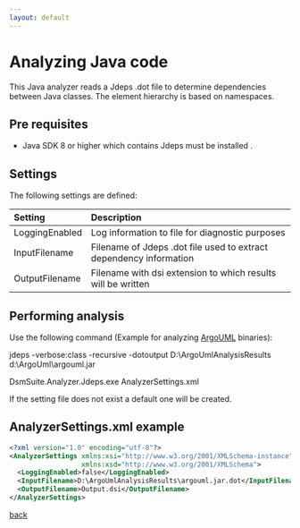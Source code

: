 ```yaml
---
layout: default
---
```


# Analyzing Java code

This Java analyzer reads a Jdeps .dot file to determine dependencies between Java classes.
The element hierarchy is based on namespaces.

## Pre requisites
* Java SDK 8 or higher which contains Jdeps must be installed .

## Settings

The following settings are defined:

| Setting           | Description                                                        | 
|:------------------|:-------------------------------------------------------------------|
| LoggingEnabled    | Log information to file for diagnostic purposes                    |
| InputFilename     | Filename of Jdeps .dot file used to extract dependency information |
| OutputFilename    | Filename with dsi extension to which results will be written       |     

## Performing analysis

Use the following command (Example for analyzing [ArgoUML](http://argouml.tigris.org/) binaries):

jdeps -verbose:class -recursive -dotoutput D:\ArgoUmlAnalysisResults d:\ArgoUml\argouml.jar 

DsmSuite.Analyzer.Jdeps.exe AnalyzerSettings.xml

If the setting file does not exist a default one will be created.

## AnalyzerSettings.xml example 

```xml
<?xml version="1.0" encoding="utf-8"?>
<AnalyzerSettings xmlns:xsi="http://www.w3.org/2001/XMLSchema-instance" 
                  xmlns:xsd="http://www.w3.org/2001/XMLSchema">
  <LoggingEnabled>false</LoggingEnabled>
  <InputFilename>D:\ArgoUmlAnalysisResults\argouml.jar.dot</InputFilename>
  <OutputFilename>Output.dsi</OutputFilename>
</AnalyzerSettings>
```

[back](user_guide)
